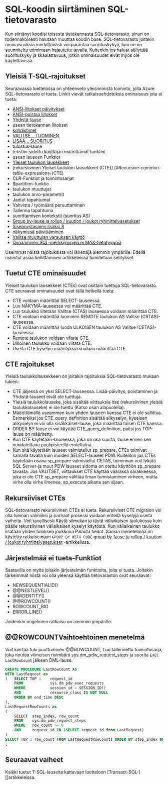 <properties
   pageTitle="SQL-koodin siirtäminen SQL-tietovarasto | Microsoft Azure"
   description="SQL-koodin siirtämisestä Azure SQL-tietovarasto, ratkaisujen kehittämiseen liittyviä vinkkejä."
   services="sql-data-warehouse"
   documentationCenter="NA"
   authors="lodipalm"
   manager="barbkess"
   editor=""/>

<tags
   ms.service="sql-data-warehouse"
   ms.devlang="NA"
   ms.topic="article"
   ms.tgt_pltfrm="NA"
   ms.workload="data-services"
   ms.date="08/02/2016"
   ms.author="lodipalm;barbkess;sonyama;jrj"/>

# <a name="migrate-your-sql-code-to-sql-data-warehouse"></a>SQL-koodin siirtäminen SQL-tietovarasto

Kun siirtänyt koodisi toisesta tietokannasta SQL-tietovarasto, sinun on todennäköisesti halutaan muuttaa koodin base. SQL-tietovarasto joitakin ominaisuuksia merkittävästi voi parantaa suorituskykyä, kun ne on suunniteltu toimimaan hajautettu tavalla. Kuitenkin jos haluat säilyttää suorituskyky ja skaalattavuus, jotkin ominaisuudet eivät myös ole käytettävissä.

## <a name="common-t-sql-limitations"></a>Yleisiä T-SQL-rajoitukset

Seuraavassa luettelossa on yhteenveto yleisimmistä toiminto, jolla Azure SQL-tietovarasto ei tueta. Linkit vievät ratkaisuehdotuksia ominaisuus jota ei tueta:

- [ANSI-liitokset päivitykset][]
- [ANSI-poistaa liitokset][]
- [Yhdistä-lause][]
- usean tietokannan liitokset
- [kohdistimet][]
- [VALITSE... TUOMINEN][]
- [LISÄÄ... SUORITUS][]
- tulostus-lause
- tekstiin sidottu käyttäjän määrittämät funktiot
- usean lauseen Funktiot
- [Yleiset taulukon lausekkeet](#Common-table-expressions)
- [rekursiivinen Yleiset taulukon lausekkeet (CTE)] (#Recursive-common-table-expressions-(CTE)
- CLR-Funktiot ja toimintosarjat
- $partition-funktio
- taulukon muuttujat
- taulukon arvo-parametrit
- Jaetut tapahtumat
- Vahvista / työmäärä peruuttaminen
- Tallenna tapahtuma
- suorittamisen kontekstit (suoritus AS)
- [Group by-lause ja rollup / kuution / joukot ryhmittelyasetukset][]
- [Sisennystasojen lisäksi 8][]
- [näkymissä päivittäminen][]
- [Valitse muuttujan varauksen käyttö][]
- [Dynaaminen SQL-merkkijonojen ei MAX-tietotyyppiä][]

Useimmat näistä rajoituksista voi lähettäjä aiemmin ympärille. Edellä mainitut asiaa kehittäminen artikkeleissa toimitetaan selitykset.

## <a name="supported-cte-features"></a>Tuetut CTE ominaisuudet

Yleiset taulukon lausekkeet (CTEs) ovat osittain tuettuja SQL-tietovarasto.  CTE seuraavat ominaisuudet ovat tällä hetkellä tueta:

- CTE voidaan määrittää SELECT-lauseessa.
- Luo NÄKYMÄ-lauseessa voi määrittää CTE.
- Luo taulukko liitetään Valitse (CTAS) lauseessa voidaan määrittää CTE.
- CTE voidaan määrittää luominen REMOTE taulukon AS Valitse (CRTAS)-lauseessa.
- CTE voidaan määrittää luoda ULKOISEN taulukon AS Valitse (CETAS)-lauseessa.
- Remote taulukon voidaan viitata CTE.
- Ulkoinen taulukko voidaan viitata CTE.
- Useita CTE kyselyn määrityksiä voidaan määrittää CTE.

## <a name="cte-limitations"></a>CTE rajoitukset

Yleisiä taulukkolausekkeen on joitakin rajoituksia SQL-tietovarasto mukaan lukien:

- CTE jäljessä on yksi SELECT-lauseessa. Lisää-päivitys, poistaminen ja Yhdistä-lauseet eivät ole tuettuja.
- Yleisiä taulukkolauseke, joka sisältää viittauksia itse (rekursiivinen yleisiä taulukkolauseke) ei ole tuettu (Katso osan alapuolella).
- Määrittämällä useamman kuin yhden lauseen kanssa CTE ei ole sallittua. Esimerkiksi jos CTE_query_definition sisältää alikyselyn, kyseisen alikyselyn ei voi olla sisäkkäiset-lause, joka määrittää toisen CTE kanssa.
- ORDER BY-lause ei voi käyttää CTE_query_definition, paitsi jos TOP-lause on määritetty.
- Kun CTE käytetään-lauseessa, joka on osa suurta, lause ennen sen noudatettava puolipisteellä eroteltuina.
- Kun sitä käytetään lauseet valmistellut sp_prepare, CTEs toimivat samalla tavalla kuin muiden SELECT-lauseet PDW. Kuitenkin jos CTEs käytetään osana sp_prepare valmistellut CETAS, toiminnan voit lykätä SQL Server-ja muut PDW lauseet sidonta on otettu käyttöön sp_prepare tavasta. Jos VALITSET, viittaukset CTE käyttää väärässä sarakkeessa, joka ei ole CTE sp_prepare välittää ilman tunnistaminen virheen, mutta virhe olla virhe ilmenee, sp_execute aikana sen sijaan.

## <a name="recursive-ctes"></a>Rekursiiviset CTEs

SQL-tietovarasto rekursiivinen CTEs ei tueta.  Rekursiiviset CTE migraion voi olla hieman valmiiksi ja parhaat prosessi voidaan eritellä kyselyjä useita vaiheita. Voit tavallisesti Käytä silmukan ja täytä väliaikaisen taulukossa kuin päälle rekursiivinen väliaikaisen kyselyt käytöstä. Kun väliaikainen taulukko lisätään yhden tuloksen joukkona Palauta tiedot. Samaa menetelmää on käytetty ratkaisemaan `GROUP BY WITH CUBE` [group by-lause ja rollup / kuution / joukot ryhmittelyasetukset][] -artikkelissa.

## <a name="unsupported-system-functions"></a>Järjestelmää ei tueta-Funktiot

Saatavilla on myös joitakin järjestelmän funktioita, joita ei tueta. Joitakin tärkeimmät niistä voi olla yleensä käyttää tietovaraston ovat seuraavat:

- NEWSEQUENTIALID()
- @@NESTLEVEL()
- @@IDENTITY()
- @@ROWCOUNT()
- ROWCOUNT_BIG
- ERROR_LINE()

Joidenkin ongelmien ratkaisu on aiemmin ympärille.

## <a name="rowcount-workaround"></a>@@ROWCOUNTVaihtoehtoinen menetelmä

Voit kiertää tuki puuttuminen @@ROWCOUNT, Luo tallennettu toimintosarja, joka noutaa viimeisen rivimäärä sys.dm_pdw_request_steps ja suorita `EXEC LastRowCount` jälkeen DML-lause.

```sql
CREATE PROCEDURE LastRowCount AS
WITH LastRequest as 
(   SELECT TOP 1    request_id
    FROM            sys.dm_pdw_exec_requests
    WHERE           session_id = SESSION_ID()
    AND             resource_class IS NOT NULL
    ORDER BY end_time DESC
),
LastRequestRowCounts as
(
    SELECT  step_index, row_count
    FROM    sys.dm_pdw_request_steps
    WHERE   row_count >= 0
    AND     request_id IN (SELECT request_id from LastRequest)
)
SELECT TOP 1 row_count FROM LastRequestRowCounts ORDER BY step_index DESC
;
```

## <a name="next-steps"></a>Seuraavat vaiheet
Kaikki tuetut T-SQL-lauseita kattavaan luetteloon [Transact-SQL-][]artikkeleissa.

<!--Image references-->

<!--Article references-->
[ANSI-liitokset päivitykset]: ./sql-data-warehouse-develop-ctas.md#ansi-join-replacement-for-update-statements
[ANSI-poistaa liitokset]: ./sql-data-warehouse-develop-ctas.md#ansi-join-replacement-for-delete-statements
[Yhdistä-lause]: ./sql-data-warehouse-develop-ctas.md#replace-merge-statements
[LISÄÄ... SUORITUS]: ./sql-data-warehouse-tables-temporary.md#modularizing-code
[Transact-SQL-ohjeaiheet]: ./sql-data-warehouse-reference-tsql-statements.md

[kohdistimet]: ./sql-data-warehouse-develop-loops.md
[VALITSE... TUOMINEN]: ./sql-data-warehouse-develop-ctas.md#selectinto
[Group by-lause ja rollup / kuution / joukot ryhmittelyasetukset]: ./sql-data-warehouse-develop-group-by-options.md
[Sisennystasojen lisäksi 8]: ./sql-data-warehouse-develop-transactions.md
[näkymissä päivittäminen]: ./sql-data-warehouse-develop-views.md
[Valitse muuttujan varauksen käyttö]: ./sql-data-warehouse-develop-variable-assignment.md
[Dynaaminen SQL-merkkijonojen ei MAX-tietotyyppiä]: ./sql-data-warehouse-develop-dynamic-sql.md

<!--MSDN references-->

<!--Other Web references-->
